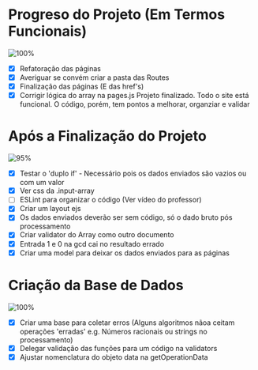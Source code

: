 # Progreso do Projeto (Em Termos Funcionais)
![100%](https://progress-bar.dev/100)
- [x] Refatoração das páginas
- [x] Averiguar se convém criar a pasta das Routes
- [x] Finalização das páginas (E das href's) 
- [x] Corrigir lógica do array na pages.js
Projeto finalizado. Todo o site está funcional. O código, porém, tem pontos a melhorar, organziar e validar

# Após a Finalização do Projeto
![95%](https://progress-bar.dev/95)
- [x] Testar o 'duplo if' - Necessário pois os dados enviados são vazios ou com um valor
- [x] Ver css da .input-array
- [ ] ESLint para organizar o código (Ver vídeo do professor)
- [x] Criar um layout ejs
- [x] Os dados enviados deverão ser sem código, só o dado bruto pós processamento
- [x] Criar validator do Array como outro documento
- [x] Entrada 1 e 0 na gcd cai no resultado errado
- [x] Criar uma model para deixar os dados enviados para as páginas

# Criação da Base de Dados
![100%](https://progress-bar.dev/100)
- [x] Criar uma base para coletar erros (Alguns algoritmos nãoa ceitam operações 'erradas' e.g. Números racionais ou strings no processamento)
- [x] Delegar validação das funções para um código na validators
- [x] Ajustar nomenclatura do objeto data na getOperationData